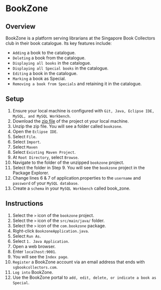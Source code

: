 # BookZone

## Overview
BookZone is a platform serving librarians at the Singapore Book Collectors club in their book catalogue. Its key features include:

+ `Adding` a book to the catalogue.
+ `Deleting` a book from the catalogue.
+ `Displaying all books` in the catalogue.
+ `Displaying all Special books` in the catalogue.
+ `Editing` a book in the catalogue.
+ `Marking` a book as Special.
+ `Removing a book from Specials` and retaining it in the catalogue.

## Setup
1. Ensure your local machine is configured with `Git, Java, Eclipse IDE, MySQL, and MySQL Workbench`.
2. Download the [zip file](https://github.com/shumarb/bookzone/blob/main/bookzone.zip) of the project ot your local machine.
3. Unzip the zip file. You will see a folder called `bookzone`.
4. Open the `Eclipse IDE`.
5. Select `File`.
6. Select `Import`.
7. Select `Maven`
8. Select `Existing Maven Project`.
9. At `Root Directory`, select `Browse`.
10. Navigate to the folder of the unzipped `bookzone` project.
11. Select the folder in Step 9. You will see the `bookzone` project in the Package Explorer.
12. Change lines 6 & 7 of application.properties to the `username` and `password` of your `MySQL database`.
13. Create a `schema` in your `MySQL Workbench` called book_zone.

## Instructions
1. Select the `>` icon of the `bookzone` project.
2. Select the `>` icon of the `src/main/java/` folder.
3. Select the `>` icon of the `com.bookzone` package.
4. Right-click `BookzoneApplication.java`.
5. Select `Run As`.
6. Select `1. Java Application`.
7. Open a web browser.
8. Enter `localhost:9001`.
9. You will see the `Index page`.
10. `Register` a BookZone account via an email address that ends with `sgbookcollectors.com`.
11. `Log into` BookZone.
12. Use the BookZone portal to `add, edit, delete, or indicate a book as Special`.
